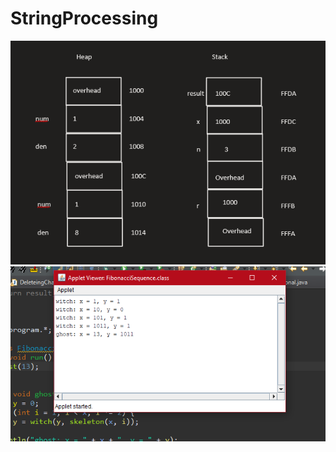 # StringProcessing
![image3](/img/String%20Processing%20%233.png)
![image4](/img/String%20Processing%20%234.png)
